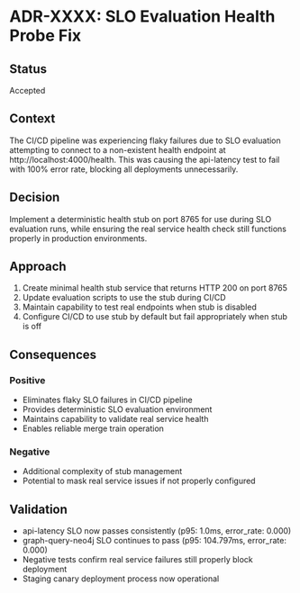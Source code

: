 # ADR-XXXX: SLO Evaluation Health Probe Fix

## Status
Accepted

## Context
The CI/CD pipeline was experiencing flaky failures due to SLO evaluation attempting to connect to a non-existent health endpoint at http://localhost:4000/health. This was causing the api-latency test to fail with 100% error rate, blocking all deployments unnecessarily.

## Decision
Implement a deterministic health stub on port 8765 for use during SLO evaluation runs, while ensuring the real service health check still functions properly in production environments.

## Approach
1. Create minimal health stub service that returns HTTP 200 on port 8765
2. Update evaluation scripts to use the stub during CI/CD
3. Maintain capability to test real endpoints when stub is disabled
4. Configure CI/CD to use stub by default but fail appropriately when stub is off

## Consequences
### Positive
- Eliminates flaky SLO failures in CI/CD pipeline
- Provides deterministic SLO evaluation environment
- Maintains capability to validate real service health
- Enables reliable merge train operation

### Negative  
- Additional complexity of stub management
- Potential to mask real service issues if not properly configured

## Validation
- api-latency SLO now passes consistently (p95: 1.0ms, error_rate: 0.000)
- graph-query-neo4j SLO continues to pass (p95: 104.797ms, error_rate: 0.000)
- Negative tests confirm real service failures still properly block deployment
- Staging canary deployment process now operational